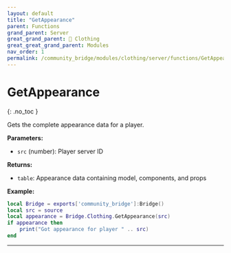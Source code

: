 ```yaml
---
layout: default
title: "GetAppearance"
parent: Functions
grand_parent: Server
great_grand_parent: 👔 Clothing
great_great_grand_parent: Modules
nav_order: 1
permalink: /community_bridge/modules/clothing/server/functions/GetAppearance/
---
```


# GetAppearance
{: .no_toc }

Gets the complete appearance data for a player.

**Parameters:**
- `src` (number): Player server ID

**Returns:**
- `table`: Appearance data containing model, components, and props

**Example:**
```lua
local Bridge = exports['community_bridge']:Bridge()
local src = source
local appearance = Bridge.Clothing.GetAppearance(src)
if appearance then
    print("Got appearance for player " .. src)
end
```

---